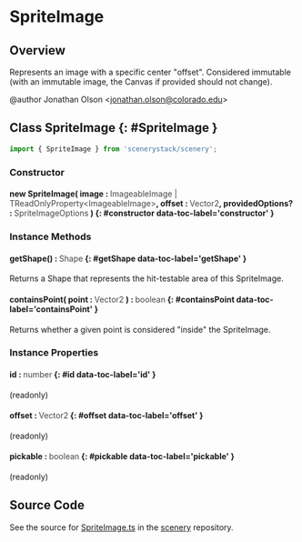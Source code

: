 # SpriteImage

## Overview

Represents an image with a specific center "offset". Considered immutable (with an immutable image, the Canvas if
provided should not change).

@author Jonathan Olson &lt;jonathan.olson@colorado.edu&gt;

## Class SpriteImage {: #SpriteImage }


```js
import { SpriteImage } from 'scenerystack/scenery';
```
### Constructor

#### new SpriteImage( image : <span style="font-weight: 400; opacity: 80%;">ImageableImage | TReadOnlyProperty&lt;ImageableImage&gt;</span>, offset : <span style="font-weight: 400; opacity: 80%;">Vector2</span>, providedOptions? : <span style="font-weight: 400; opacity: 80%;">SpriteImageOptions</span> ) {: #constructor data-toc-label='constructor' }

### Instance Methods

#### getShape() : <span style="font-weight: 400; opacity: 80%;">Shape</span> {: #getShape data-toc-label='getShape' }

Returns a Shape that represents the hit-testable area of this SpriteImage.

#### containsPoint( point : <span style="font-weight: 400; opacity: 80%;">Vector2</span> ) : <span style="font-weight: 400; opacity: 80%;">boolean</span> {: #containsPoint data-toc-label='containsPoint' }

Returns whether a given point is considered "inside" the SpriteImage.

### Instance Properties

#### id : <span style="font-weight: 400; opacity: 80%;">number</span> {: #id data-toc-label='id' }

(readonly)

#### offset : <span style="font-weight: 400; opacity: 80%;">Vector2</span> {: #offset data-toc-label='offset' }

(readonly)

#### pickable : <span style="font-weight: 400; opacity: 80%;">boolean</span> {: #pickable data-toc-label='pickable' }

(readonly)



## Source Code

See the source for [SpriteImage.ts](https://github.com/phetsims/scenery/blob/main/js/util/SpriteImage.ts) in the [scenery](https://github.com/phetsims/scenery) repository.
